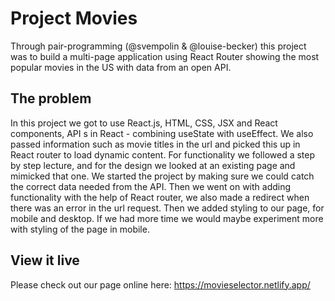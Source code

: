 # Project Movies

Through pair-programming (@svempolin & @louise-becker) this project was to build a multi-page application using React Router showing the most popular movies in the US with data from an open API.

## The problem

In this project we got to use React.js, HTML, CSS, JSX and React components, API s in React - combining useState with useEffect. We also passed information such as movie titles in the url and picked this up in React router to load dynamic content.
For functionality we followed a step by step lecture, and for the design we looked at an existing page and mimicked that one. 
We started the project by making sure we could catch the correct data needed from the API. Then we went on with adding functionality with the help of React router, we also made a redirect when there was an error in the url request. Then we added styling to our page, for mobile and desktop.
If we had more time we would maybe experiment more with styling of the page in mobile. 


## View it live

Please check out our page online here: https://movieselector.netlify.app/

